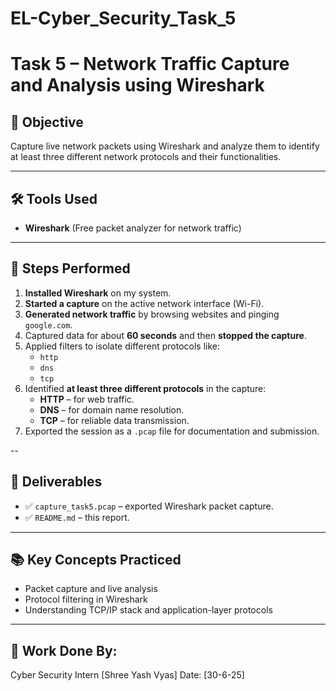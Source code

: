 # EL-Cyber_Security_Task_5
# Task 5 – Network Traffic Capture and Analysis using Wireshark

## 📌 Objective
Capture live network packets using Wireshark and analyze them to identify at least three different network protocols and their functionalities.

---

## 🛠 Tools Used
- **Wireshark** (Free packet analyzer for network traffic)

---

## 🧪 Steps Performed

1. **Installed Wireshark** on my system.
2. **Started a capture** on the active network interface (Wi-Fi).
3. **Generated network traffic** by browsing websites and pinging `google.com`.
4. Captured data for about **60 seconds** and then **stopped the capture**.
5. Applied filters to isolate different protocols like:
   - `http`
   - `dns`
   - `tcp`
6. Identified **at least three different protocols** in the capture:
   - **HTTP** – for web traffic.
   - **DNS** – for domain name resolution.
   - **TCP** – for reliable data transmission.
7. Exported the session as a `.pcap` file for documentation and submission.

--

## 📁 Deliverables

- ✅ `capture_task5.pcap` – exported Wireshark packet capture.
- ✅ `README.md` – this report.

---

## 📚 Key Concepts Practiced

- Packet capture and live analysis
- Protocol filtering in Wireshark
- Understanding TCP/IP stack and application-layer protocols

---


## 📌 Work Done By:
Cyber Security Intern  [Shree Yash Vyas]
Date: [30-6-25]
